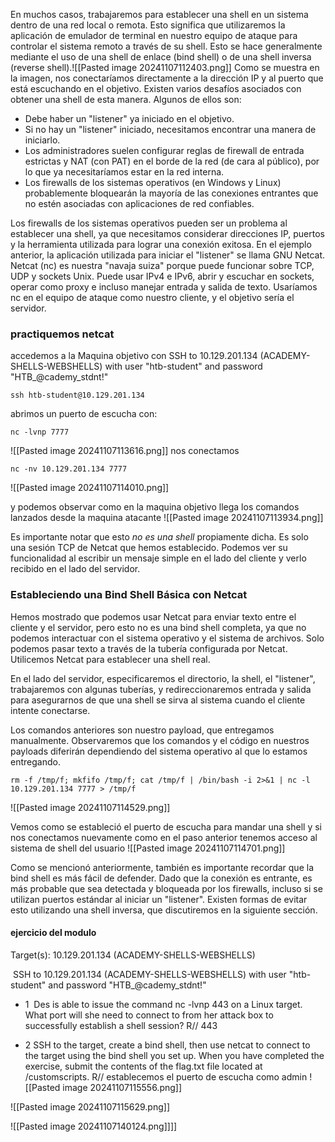 
En muchos casos, trabajaremos para establecer una shell en un sistema dentro de una red local o remota. Esto significa que utilizaremos la aplicación de emulador de terminal en nuestro equipo de ataque para controlar el sistema remoto a través de su shell. Esto se hace generalmente mediante el uso de una shell de enlace (bind shell) o de una shell inversa (reverse shell).![[Pasted image 20241107112403.png]]
Como se muestra en la imagen, nos conectaríamos directamente a la dirección IP y al puerto que está escuchando en el objetivo. Existen varios desafíos asociados con obtener una shell de esta manera. Algunos de ellos son:

- Debe haber un "listener" ya iniciado en el objetivo.
- Si no hay un "listener" iniciado, necesitamos encontrar una manera de iniciarlo.
- Los administradores suelen configurar reglas de firewall de entrada estrictas y NAT (con PAT) en el borde de la red (de cara al público), por lo que ya necesitaríamos estar en la red interna.
- Los firewalls de los sistemas operativos (en Windows y Linux) probablemente bloquearán la mayoría de las conexiones entrantes que no estén asociadas con aplicaciones de red confiables.

Los firewalls de los sistemas operativos pueden ser un problema al establecer una shell, ya que necesitamos considerar direcciones IP, puertos y la herramienta utilizada para lograr una conexión exitosa. En el ejemplo anterior, la aplicación utilizada para iniciar el "listener" se llama GNU Netcat. Netcat (nc) es nuestra "navaja suiza" porque puede funcionar sobre TCP, UDP y sockets Unix. Puede usar IPv4 e IPv6, abrir y escuchar en sockets, operar como proxy e incluso manejar entrada y salida de texto. Usaríamos nc en el equipo de ataque como nuestro cliente, y el objetivo sería el servidor.


### practiquemos netcat

accedemos a la Maquina objetivo con  SSH to 10.129.201.134 (ACADEMY-SHELLS-WEBSHELLS) with user "htb-student" and password "HTB_@cademy_stdnt!"

```
ssh htb-student@10.129.201.134    
```
abrimos un puerto de escucha con:
```
nc -lvnp 7777
```

![[Pasted image 20241107113616.png]]
nos conectamos 
```
nc -nv 10.129.201.134 7777   
```


![[Pasted image 20241107114010.png]]

y podemos observar como en la maquina objetivo llega los comandos lanzados desde la maquina atacante
![[Pasted image 20241107113934.png]]

Es importante notar que esto *no es una shell* propiamente dicha. Es solo una sesión TCP de Netcat que hemos establecido. Podemos ver su funcionalidad al escribir un mensaje simple en el lado del cliente y verlo recibido en el lado del servidor.

### Estableciendo una Bind Shell Básica con Netcat

Hemos mostrado que podemos usar Netcat para enviar texto entre el cliente y el servidor, pero esto no es una bind shell completa, ya que no podemos interactuar con el sistema operativo y el sistema de archivos. Solo podemos pasar texto a través de la tubería configurada por Netcat. Utilicemos Netcat para establecer una shell real.

En el lado del servidor, especificaremos el directorio, la shell, el "listener", trabajaremos con algunas tuberías, y redireccionaremos entrada y salida para asegurarnos de que una shell se sirva al sistema cuando el cliente intente conectarse.

Los comandos anteriores son nuestro payload, que entregamos manualmente. Observaremos que los comandos y el código en nuestros payloads diferirán dependiendo del sistema operativo al que lo estamos entregando.

```
rm -f /tmp/f; mkfifo /tmp/f; cat /tmp/f | /bin/bash -i 2>&1 | nc -l 10.129.201.134 7777 > /tmp/f
```
![[Pasted image 20241107114529.png]]


Vemos como se estableció el puerto de escucha para mandar una shell y si nos conectamos nuevamente como en el paso anterior tenemos acceso al sistema de shell del usuario
![[Pasted image 20241107114701.png]]


Como se mencionó anteriormente, también es importante recordar que la bind shell es más fácil de defender. Dado que la conexión es entrante, es más probable que sea detectada y bloqueada por los firewalls, incluso si se utilizan puertos estándar al iniciar un "listener". Existen formas de evitar esto utilizando una shell inversa, que discutiremos en la siguiente sección.



#### ejercicio del modulo

Target(s): 10.129.201.134 (ACADEMY-SHELLS-WEBSHELLS)   


 SSH to 10.129.201.134 (ACADEMY-SHELLS-WEBSHELLS) with user "htb-student" and password "HTB_@cademy_stdnt!"

+ 1  Des is able to issue the command nc -lvnp 443 on a Linux target. What port will she need to connect to from her attack box to successfully establish a shell session?
 R// 443

* 2 SSH to the target, create a bind shell, then use netcat to connect to the target using the bind shell you set up. When you have completed the exercise, submit the contents of the flag.txt file located at /customscripts.
R// establecemos el puerto de escucha como admin
![[Pasted image 20241107115556.png]]

![[Pasted image 20241107115629.png]]

![[Pasted image 20241107140124.png]]]]